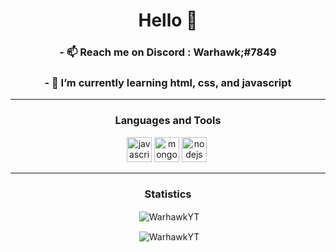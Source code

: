 <h1 align="center">Hello 👋</h1>

<h3 align="center">- 📫 Reach me on Discord : Warhawk;#7849</h3>
<h3 align="center">- 🔭 I’m currently learning <b>html, css, and javascript</b></h3>

<hr>
<h3 align="center">Languages and Tools</h3>
<p align="center"><img src="https://devicons.github.io/devicon/devicon.git/icons/javascript/javascript-original.svg" alt="javascript" width="40" height="40"/> <img src="https://devicons.github.io/devicon/devicon.git/icons/mongodb/mongodb-original-wordmark.svg" alt="mongodb" width="40" height="40"/> <img src="https://devicons.github.io/devicon/devicon.git/icons/nodejs/nodejs-original-wordmark.svg" alt="nodejs" width="40" height="40"/> <img>
<hr>

<h3 align="center">Statistics</h3>
<p align="center">&nbsp;<img align="center" src="https://github-readme-stats.vercel.app/api?username=WarhawkYT&show_icons=true&theme=dracula" alt="WarhawkYT" /></p>
<p align="center">&nbsp;<img align="center" src="https://github-readme-stats.vercel.app/api/top-langs?username=WarhawkYT&show_icons=true&theme=dracula&layout=compact" alt="WarhawkYT" /></p>

